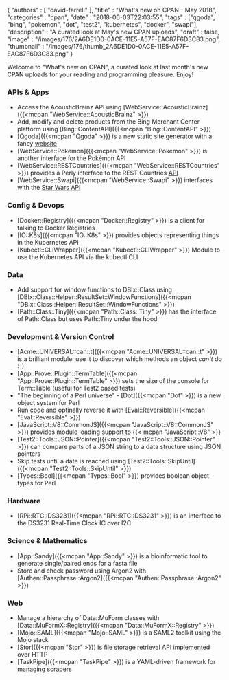 {
   "authors" : [
      "david-farrell"
   ],
   "title" : "What's new on CPAN - May 2018",
   "categories" : "cpan",
   "date" : "2018-06-03T22:03:55",
   "tags" : ["qgoda", "bing", "pokemon", "dot", "test2", "kubernetes", "docker", "swapi"],
   "description" : "A curated look at May's new CPAN uploads",
   "draft" : false,
   "image" : "/images/176/2A6DE1D0-0ACE-11E5-A57F-EAC87F6D3C83.png",
   "thumbnail" : "/images/176/thumb_2A6DE1D0-0ACE-11E5-A57F-EAC87F6D3C83.png"
}


Welcome to "What's new on CPAN", a curated look at last month's new CPAN uploads for your reading and programming pleasure. Enjoy!

### APIs & Apps
* Access the AcousticBrainz API using [WebService::AcousticBrainz]({{<mcpan "WebService::AcousticBrainz" >}})
* Add, modify and delete products from the Bing Merchant Center platform using [Bing::ContentAPI]({{<mcpan "Bing::ContentAPI" >}})
* [Qgoda]({{<mcpan "Qgoda" >}}) is a new static site generator with a fancy [website](http://www.qgoda.net/)
* [WebService::Pokemon]({{<mcpan "WebService::Pokemon" >}}) is another interface for the Pokémon API
* [WebService::RESTCountries]({{<mcpan "WebService::RESTCountries" >}}) provides a Perly interface to the REST Countries [API](https://restcountries.eu)
* [WebService::Swapi]({{<mcpan "WebService::Swapi" >}}) interfaces with the [Star Wars API](https://swapi.co)


### Config & Devops
* [Docker::Registry]({{<mcpan "Docker::Registry" >}}) is a client for talking to Docker Registries
* [IO::K8s]({{<mcpan "IO::K8s" >}}) provides objects representing things in the Kubernetes API
* [Kubectl::CLIWrapper]({{<mcpan "Kubectl::CLIWrapper" >}}) Module to use the Kubernetes API via the kubectl CLI


### Data
* Add support for window functions to DBIx::Class using [DBIx::Class::Helper::ResultSet::WindowFunctions]({{<mcpan "DBIx::Class::Helper::ResultSet::WindowFunctions" >}})
* [Path::Class::Tiny]({{<mcpan "Path::Class::Tiny" >}}) has the interface of Path::Class but uses Path::Tiny under the hood

### Development & Version Control
* [Acme::UNIVERSAL::can::t]({{<mcpan "Acme::UNIVERSAL::can::t" >}}) is a brilliant module: use it to discover which methods an object *can't* do :-)
* [App::Prove::Plugin::TermTable]({{<mcpan "App::Prove::Plugin::TermTable" >}}) sets the size of the console for Term::Table (useful for Test2 based tests)
* "The beginning of a Perl universe" - [Dot]({{<mcpan "Dot" >}}) is a new object system for Perl
* Run code and optinally reverse it with [Eval::Reversible]({{<mcpan "Eval::Reversible" >}})
* [JavaScript::V8::CommonJS]({{<mcpan "JavaScript::V8::CommonJS" >}}) provides module loading support to {{< mcpan "JavaScript::V8" >}}
* [Test2::Tools::JSON::Pointer]({{<mcpan "Test2::Tools::JSON::Pointer" >}}) can compare parts of a JSON string to a data structure using JSON pointers
* Skip tests until a date is reached using [Test2::Tools::SkipUntil]({{<mcpan "Test2::Tools::SkipUntil" >}})
* [Types::Bool]({{<mcpan "Types::Bool" >}}) provides boolean object types for Perl


### Hardware
* [RPi::RTC::DS3231]({{<mcpan "RPi::RTC::DS3231" >}}) is an interface to the DS3231 Real-Time Clock IC over I2C


### Science & Mathematics
* [App::Sandy]({{<mcpan "App::Sandy" >}}) is a bioinformatic tool to generate single/paired ends for a fasta file
* Store and check password using Argon2 with [Authen::Passphrase::Argon2]({{<mcpan "Authen::Passphrase::Argon2" >}})


### Web
* Manage a hierarchy of Data::MuForm classes with [Data::MuFormX::Registry]({{<mcpan "Data::MuFormX::Registry" >}})
* [Mojo::SAML]({{<mcpan "Mojo::SAML" >}}) is a SAML2 toolkit using the Mojo stack
* [Stor]({{<mcpan "Stor" >}}) is file storage retrieval API implemented over HTTP
* [TaskPipe]({{<mcpan "TaskPipe" >}}) is a YAML-driven framework for managing scrapers

